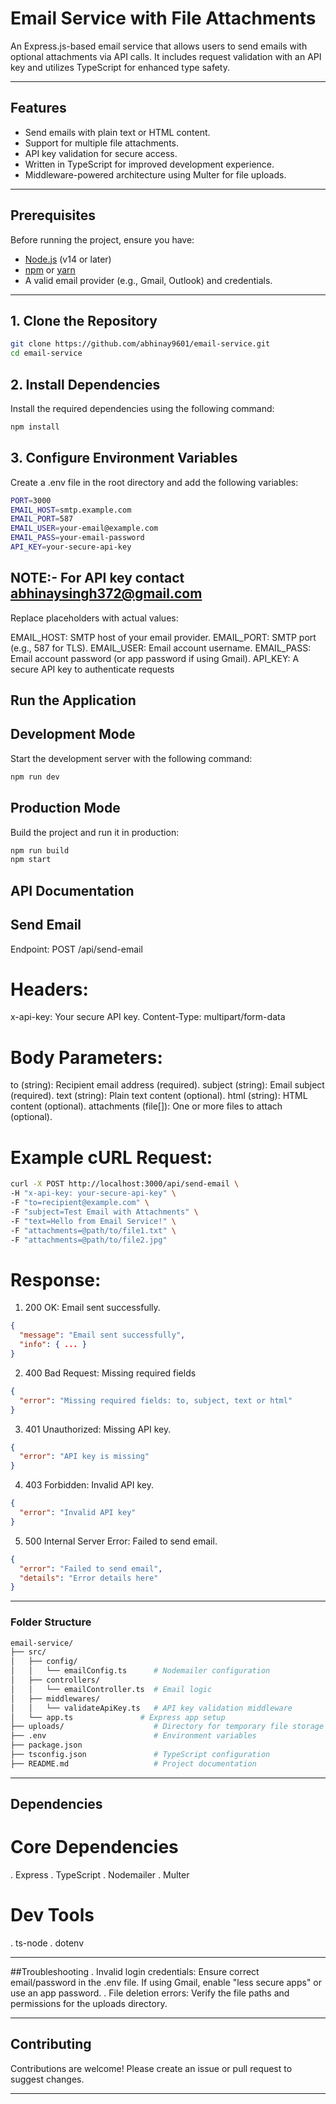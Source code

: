 # Email Service with File Attachments

An Express.js-based email service that allows users to send emails with optional attachments via API calls. It includes request validation with an API key and utilizes TypeScript for enhanced type safety.

---

## Features

- Send emails with plain text or HTML content.
- Support for multiple file attachments.
- API key validation for secure access.
- Written in TypeScript for improved development experience.
- Middleware-powered architecture using Multer for file uploads.

---

## Prerequisites

Before running the project, ensure you have:

- [Node.js](https://nodejs.org/) (v14 or later)
- [npm](https://www.npmjs.com/) or [yarn](https://yarnpkg.com/)
- A valid email provider (e.g., Gmail, Outlook) and credentials.

---

## 1. Clone the Repository

```bash
git clone https://github.com/abhinay9601/email-service.git
cd email-service 
```

## 2.  Install Dependencies

Install the required dependencies using the following command:
```bash
npm install
```
## 3. Configure Environment Variables

Create a .env file in the root directory and add the following variables:
```bash
PORT=3000
EMAIL_HOST=smtp.example.com
EMAIL_PORT=587
EMAIL_USER=your-email@example.com
EMAIL_PASS=your-email-password
API_KEY=your-secure-api-key
```
## NOTE:- For API key contact abhinaysingh372@gmail.com

Replace placeholders with actual values:

EMAIL_HOST: SMTP host of your email provider.
EMAIL_PORT: SMTP port (e.g., 587 for TLS).
EMAIL_USER: Email account username.
EMAIL_PASS: Email account password (or app password if using Gmail).
API_KEY: A secure API key to authenticate requests

## Run the Application

## Development Mode

Start the development server with the following command:
```bash
npm run dev
```
## Production Mode
Build the project and run it in production:

```bash
npm run build
npm start
```
## API Documentation
## Send Email

Endpoint: POST /api/send-email

# Headers:

x-api-key: Your secure API key.
Content-Type: multipart/form-data

# Body Parameters:

to (string): Recipient email address (required).
subject (string): Email subject (required).
text (string): Plain text content (optional).
html (string): HTML content (optional).
attachments (file[]): One or more files to attach (optional).

# Example cURL Request:
```bash
curl -X POST http://localhost:3000/api/send-email \
-H "x-api-key: your-secure-api-key" \
-F "to=recipient@example.com" \
-F "subject=Test Email with Attachments" \
-F "text=Hello from Email Service!" \
-F "attachments=@path/to/file1.txt" \
-F "attachments=@path/to/file2.jpg"
```
# Response:

1. 200 OK: Email sent successfully.
```json
{
  "message": "Email sent successfully",
  "info": { ... }
}
```
2. 400 Bad Request: Missing required fields
```json
{
  "error": "Missing required fields: to, subject, text or html"
}
```
3. 401 Unauthorized: Missing API key.
```json
{
  "error": "API key is missing"
}
```
4. 403 Forbidden: Invalid API key.
```json
{
  "error": "Invalid API key"
}
```
5. 500 Internal Server Error: Failed to send email.
```json
{
  "error": "Failed to send email",
  "details": "Error details here"
}
```
<hr>

### Folder Structure
```bash
email-service/
├── src/
│   ├── config/
│   │   └── emailConfig.ts      # Nodemailer configuration
│   ├── controllers/
│   │   └── emailController.ts  # Email logic
│   ├── middlewares/
│   │   └── validateApiKey.ts   # API key validation middleware
│   └── app.ts               # Express app setup
├── uploads/                    # Directory for temporary file storage
├── .env                        # Environment variables
├── package.json
├── tsconfig.json               # TypeScript configuration
├── README.md                   # Project documentation

```
<hr>

## Dependencies
# Core Dependencies
. Express
. TypeScript
. Nodemailer
. Multer
# Dev Tools
. ts-node
. dotenv

<hr>

##Troubleshooting
. Invalid login credentials: Ensure correct email/password in the .env file. If using Gmail, enable "less secure apps" or use an app password.
. File deletion errors: Verify the file paths and permissions for the uploads directory.
<hr>

## Contributing
Contributions are welcome! Please create an issue or pull request to suggest changes.
<hr>

